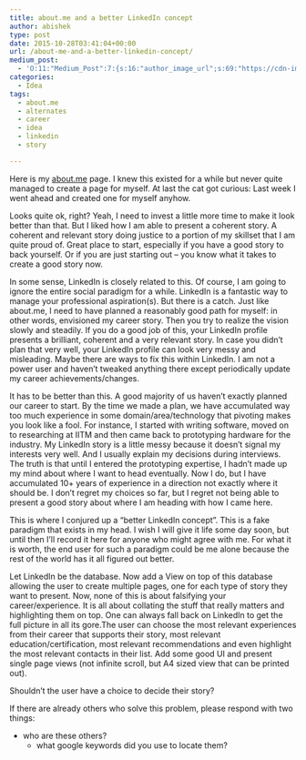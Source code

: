```yaml
---
title: about.me and a better LinkedIn concept
author: abishek
type: post
date: 2015-10-28T03:41:04+00:00
url: /about-me-and-a-better-linkedin-concept/
medium_post:
  - 'O:11:"Medium_Post":7:{s:16:"author_image_url";s:69:"https://cdn-images-1.medium.com/fit/c/200/200/0*LfHC1cgdpbsibDbt.jpeg";s:10:"author_url";s:31:"https://medium.com/@abishekgoda";s:10:"cross_link";s:3:"yes";s:2:"id";s:12:"4c1833c61c54";s:7:"license";s:19:"all-rights-reserved";s:6:"status";s:8:"unlisted";s:3:"url";s:83:"https://medium.com/@abishekgoda/about-me-and-a-better-linkedin-concept-4c1833c61c54";}'
categories:
  - Idea
tags:
  - about.me
  - alternates
  - career
  - idea
  - linkedin
  - story

---
```

Here is my [about.me][1] page. I knew this existed for a while but never quite managed to create a page for myself. At last the cat got curious: Last week I went ahead and created one for myself anyhow.

Looks quite ok, right? Yeah, I need to invest a little more time to make it look better than that. But I liked how I am able to present a coherent story. A coherent and relevant story doing justice to a portion of my skillset that I am quite proud of. Great place to start, especially if you have a good story to back yourself. Or if you are just starting out &#8211; you know what it takes to create a good story now.

In some sense, LinkedIn is closely related to this. Of course, I am going to ignore the entire social paradigm for a while. LinkedIn is a fantastic way to manage your professional aspiration(s). But there is a catch. Just like about.me, I need to have planned a reasonably good path for myself: in other words, envisioned my career story. Then you try to realize the vision slowly and steadily. If you do a good job of this, your LinkedIn profile presents a brilliant, coherent and a very relevant story. In case you didn&#8217;t plan that very well, your LinkedIn profile can look very messy and misleading. Maybe there are ways to fix this within LinkedIn. I am not a power user and haven&#8217;t tweaked anything there except periodically update my career achievements/changes.

It has to be better than this. A good majority of us haven&#8217;t exactly planned our career to start. By the time we made a plan, we have accumulated way too much experience in some domain/area/technology that pivoting makes you look like a fool. For instance, I started with writing software, moved on to researching at IITM and then came back to prototyping hardware for the industry. My LinkedIn story is a little messy because it doesn&#8217;t signal my interests very well. And I usually explain my decisions during interviews. The truth is that until I entered the prototyping expertise, I hadn&#8217;t made up my mind about where I want to head eventually. Now I do, but I have accumulated 10+ years of experience in a direction not exactly where it should be. I don&#8217;t regret my choices so far, but I regret not being able to present a good story about where I am heading with how I came here.

This is where I conjured up a &#8220;better LinkedIn concept&#8221;. This is a fake paradigm that exists in my head. I wish I will give it life some day soon, but until then I&#8217;ll record it here for anyone who might agree with me. For what it is worth, the end user for such a paradigm could be me alone because the rest of the world has it all figured out better.

Let LinkedIn be the database. Now add a View on top of this database allowing the user to create multiple pages, one for each type of story they want to present. Now, none of this is about falsifying your career/experience. It is all about collating the stuff that really matters and highlighting them on top. One can always fall back on LinkedIn to get the full picture in all its gore.The user can choose the most relevant experiences from their career that supports their story, most relevant education/certification, most relevant recommendations and even highlight the most relevant contacts in their list. Add some good UI and present single page views (not infinite scroll, but A4 sized view that can be printed out). 

Shouldn&#8217;t the user have a choice to decide their story? 

If there are already others who solve this problem, please respond with two things: 

  * who are these others? 
      * what google keywords did you use to locate them?</ul>

 [1]: http://about.me/abishekgoda